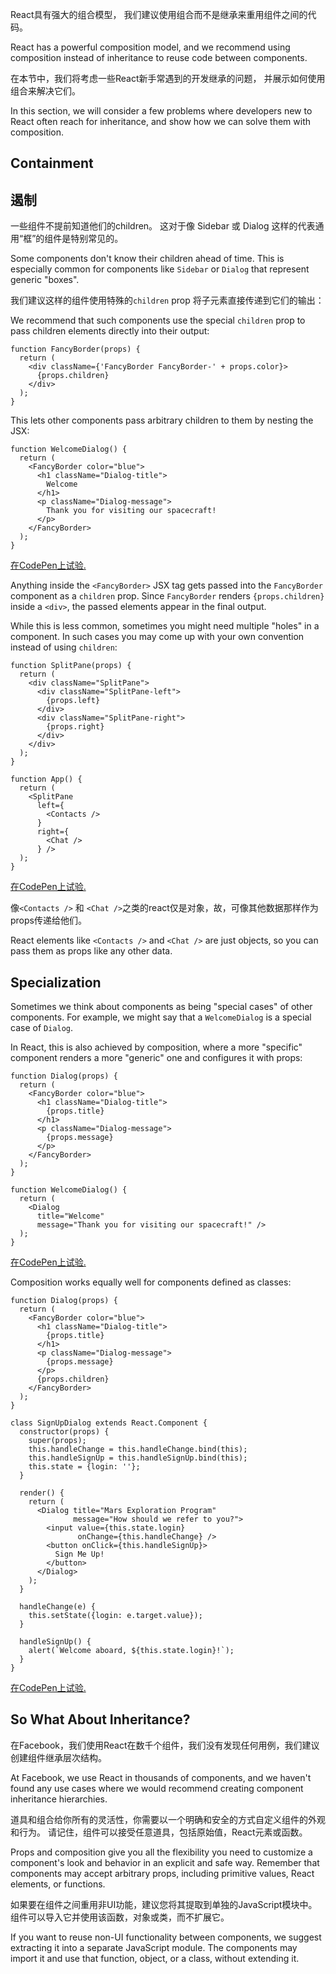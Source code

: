 
React具有强大的组合模型，
我们建议使用组合而不是继承来重用组件之间的代码。

React has a powerful composition model, and we recommend using composition instead of inheritance to reuse code between components.

在本节中，我们将考虑一些React新手常遇到的开发继承的问题，
并展示如何使用组合来解决它们。

In this section, we will consider a few problems where developers new to React often reach for inheritance, and show how we can solve them with composition.

## Containment
## 遏制

一些组件不提前知道他们的children。
这对于像    Sidebar 或   Dialog  这样的代表通用“框”的组件是特别常见的。

Some components don't know their children ahead of time. This is especially common for components like `Sidebar` or `Dialog` that represent generic "boxes".

我们建议这样的组件使用特殊的`children` prop
将子元素直接传递到它们的输出：

We recommend that such components use the special `children` prop to pass children elements directly into their output:

```js{4}
function FancyBorder(props) {
  return (
    <div className={'FancyBorder FancyBorder-' + props.color}>
      {props.children}
    </div>
  );
}
```

This lets other components pass arbitrary children to them by nesting the JSX:

```js{4-9}
function WelcomeDialog() {
  return (
    <FancyBorder color="blue">
      <h1 className="Dialog-title">
        Welcome
      </h1>
      <p className="Dialog-message">
        Thank you for visiting our spacecraft!
      </p>
    </FancyBorder>
  );
}
```

[在CodePen上试验.](http://codepen.io/gaearon/pen/ozqNOV?editors=0010)

Anything inside the `<FancyBorder>` JSX tag gets passed into the `FancyBorder` component as a `children` prop. Since `FancyBorder` renders `{props.children}` inside a `<div>`, the passed elements appear in the final output.

While this is less common, sometimes you might need multiple "holes" in a component. In such cases you may come up with your own convention instead of using `children`:

```js{5,8,18,21}
function SplitPane(props) {
  return (
    <div className="SplitPane">
      <div className="SplitPane-left">
        {props.left}
      </div>
      <div className="SplitPane-right">
        {props.right}
      </div>
    </div>
  );
}

function App() {
  return (
    <SplitPane
      left={
        <Contacts />
      }
      right={
        <Chat />
      } />
  );
}
```

[在CodePen上试验.](http://codepen.io/gaearon/pen/gwZOJp?editors=0010)

像`<Contacts />` 和 `<Chat />`之类的react仅是对象，故，可像其他数据那样作为props传递给他们。

React elements like `<Contacts />` and `<Chat />` are just objects, so you can pass them as props like any other data.

## Specialization

Sometimes we think about components as being "special cases" of other components. For example, we might say that a `WelcomeDialog` is a special case of `Dialog`.

In React, this is also achieved by composition, where a more "specific" component renders a more "generic" one and configures it with props:

```js{5,8,16-18}
function Dialog(props) {
  return (
    <FancyBorder color="blue">
      <h1 className="Dialog-title">
        {props.title}
      </h1>
      <p className="Dialog-message">
        {props.message}
      </p>
    </FancyBorder>
  );
}

function WelcomeDialog() {
  return (
    <Dialog
      title="Welcome"
      message="Thank you for visiting our spacecraft!" />
  );
}
```

[在CodePen上试验.](http://codepen.io/gaearon/pen/kkEaOZ?editors=0010)

Composition works equally well for components defined as classes:

```js{10,27-31}
function Dialog(props) {
  return (
    <FancyBorder color="blue">
      <h1 className="Dialog-title">
        {props.title}
      </h1>
      <p className="Dialog-message">
        {props.message}
      </p>
      {props.children}
    </FancyBorder>
  );
}

class SignUpDialog extends React.Component {
  constructor(props) {
    super(props);
    this.handleChange = this.handleChange.bind(this);
    this.handleSignUp = this.handleSignUp.bind(this);
    this.state = {login: ''};
  }

  render() {
    return (
      <Dialog title="Mars Exploration Program"
              message="How should we refer to you?">
        <input value={this.state.login}
               onChange={this.handleChange} />
        <button onClick={this.handleSignUp}>
          Sign Me Up!
        </button>
      </Dialog>
    );
  }

  handleChange(e) {
    this.setState({login: e.target.value});
  }

  handleSignUp() {
    alert(`Welcome aboard, ${this.state.login}!`);
  }
}
```

[在CodePen上试验.](http://codepen.io/gaearon/pen/gwZbYa?editors=0010)

## So What About Inheritance?

在Facebook，我们使用React在数千个组件，我们没有发现任何用例，我们建议创建组件继承层次结构。

At Facebook, we use React in thousands of components, and we haven't found any use cases where we would recommend creating component inheritance hierarchies.

道具和组合给你所有的灵活性，你需要以一个明确和安全的方式自定义组件的外观和行为。 
请记住，组件可以接受任意道具，包括原始值，React元素或函数。

Props and composition give you all the flexibility you need to customize a component's look and behavior in an explicit and safe way. Remember that components may accept arbitrary props, including primitive values, React elements, or functions.

如果要在组件之间重用非UI功能，建议您将其提取到单独的JavaScript模块中。 
组件可以导入它并使用该函数，对象或类，而不扩展它。

If you want to reuse non-UI functionality between components, we suggest extracting it into a separate JavaScript module. The components may import it and use that function, object, or a class, without extending it.
